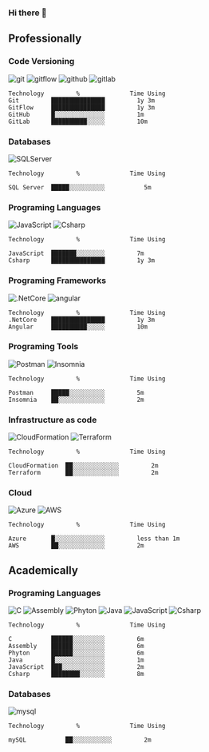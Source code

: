 ### Hi there 👋

<h2>Professionally</h2>
<h3>Code Versioning</h3>
<p>
  <img alt="git" src="https://img.shields.io/badge/-Git-F05032?style=flat-square&logo=git&logoColor=white" />
  <img alt="gitflow" src="https://img.shields.io/badge/-Gitflow-F05032?style=flat-square&logo=git&logoColor=white" />
  <img alt="github" src="https://img.shields.io/badge/-Github-000000?style=flat-square&logo=github&logoColor=white" />
  <img alt="gitlab" src="https://img.shields.io/badge/-Gitlab-F8F8FF?style=flat-square&logo=gitlab&logoColor=white" />
</p>
<!--START_SECTION:waka-->

```text
Technology         %              Time Using
Git         ███████████████         1y 3m 
GitFlow     ███████████████         1y 3m
GitHub      █░░░░░░░░░░░░░░         1m  
GitLab      ██████████░░░░░         10m          
```

<!--END_SECTION:waka-->

<h3>Databases</h3>
<p>
  <img alt="SQLServer" src="https://img.shields.io/badge/-Microsoft SQL Server-CC2927?style=flat-square&logo=microsoft%20sql%20server&logoColor=white" />
</p>
<!--START_SECTION:waka-->

```text
Technology         %              Time Using

SQL Server  █████░░░░░░░░░░           5m          
```

<!--END_SECTION:waka-->

<h3>Programing Languages</h3>
<p>
  <img alt="JavaScript" src="https://img.shields.io/badge/-JavaScript-FFFF00?style=flat-square&logo=JavaScript&logoColor=black" />
  <img alt="Csharp" src="https://img.shields.io/badge/-Csharp-8B008B?style=flat-square&logo=Csharp&logoColor=white" />
</p>
<!--START_SECTION:waka-->

```text
Technology         %              Time Using

JavaScript  ███████░░░░░░░░         7m 
Csharp      ███████████████         1y 3m     
```

<!--END_SECTION:waka-->

<h3>Programing Frameworks</h3>
<p>
  <img alt=".NetCore" src="https://img.shields.io/badge/-.NetCore-8B008B?style=flat-square&logo=.Net&logoColor=white" />
  <img alt="angular" src="https://img.shields.io/badge/-Angular-DD0031?style=flat-square&logo=angular&logoColor=white" />
</p>
<!--START_SECTION:waka-->

```text
Technology         %              Time Using
.NetCore    ███████████████         1y 3m 
Angular     ██████████░░░░░         10m     
```

<!--END_SECTION:waka-->

<h3>Programing Tools</h3>
<p>
  <img alt="Postman" src="https://img.shields.io/badge/-Postman-FF4500?style=flat-square&logo=postman&logoColor=white" />
  <img alt="Insomnia" src="https://img.shields.io/badge/-Insomnia-5849BE?style=flat-square&logo=insomnia&logoColor=white" />
</p>
<!--START_SECTION:waka-->

```text
Technology         %              Time Using

Postman     █████░░░░░░░░░░         5m 
Insomnia    ██░░░░░░░░░░░░░         2m     
```

<!--END_SECTION:waka-->

<h3>Infrastructure as code</h3>
<p>
  <img alt="CloudFormation" src="https://img.shields.io/badge/-CloudFormation-FF4500?style=flat-square&logo=cloudformation&logoColor=white" />
  <img alt="Terraform" src="https://img.shields.io/badge/-terraform-%235835CC.svg?style=flat-square&logo=terraform&logoColor=white" />
</p>
<!--START_SECTION:waka-->

```text
Technology         %              Time Using

CloudFormation  ██░░░░░░░░░░░░░         2m 
Terraform       ██░░░░░░░░░░░░░         2m     
```

<!--END_SECTION:waka-->

<h3>Cloud</h3>
<p>
  <img alt="Azure" src="https://img.shields.io/badge/azure-%230072C6.svg?style=flat-square&logo=microsoftazure&logoColor=white" />
  <img alt="AWS" src="https://img.shields.io/badge/AWS-%23FF9900.svg?style=flat-square&logo=amazon-aws&logoColor=white" />
</p>
<!--START_SECTION:waka-->

```text
Technology         %              Time Using

Azure       █░░░░░░░░░░░░░░         less than 1m 
AWS         ██░░░░░░░░░░░░░         2m     
```

<!--END_SECTION:waka-->

<h2>Academically</h2>
<h3>Programing Languages</h3>
<p>
  <img alt="C" src="https://img.shields.io/badge/-C-0000FF?style=flat-square&logo=c%2B%2B&logoColor=white" />
  <img alt="Assembly" src="https://img.shields.io/badge/-Assembly-F8F8FF?style=flat-square&logo=assembly&logoColor=black" />
  <img alt="Phyton" src="https://img.shields.io/badge/-python-3670A0?style=flat-square&logo=python&logoColor=ffdd54"/>
  <img alt="Java" src="https://img.shields.io/badge/-Java-FF8C00?style=flat-square&logo=java&logoColor=black" />
  <img alt="JavaScript" src="https://img.shields.io/badge/-JavaScript-FFFF00?style=flat-square&logo=JavaScript&logoColor=black" />
  <img alt="Csharp" src="https://img.shields.io/badge/-Csharp-8B008B?style=flat-square&logo=Csharp&logoColor=white" />
</p>
<!--START_SECTION:waka-->

```text
Technology         %              Time Using

C           ██████░░░░░░░░░         6m 
Assembly    ██████░░░░░░░░░         6m
Phyton      ██████░░░░░░░░░         6m
Java        █░░░░░░░░░░░░░░         1m
JavaScript  ███░░░░░░░░░░░░         2m
Csharp      ████████░░░░░░░         8m
```

<!--END_SECTION:waka-->

<h3>Databases</h3>
<p>
  <img alt="mysql" src="https://img.shields.io/badge/-mySQL-F8F8FF?style=flat-square&logo=mysql&logoColor=blue" />
</p>
<!--START_SECTION:waka-->

```text
Technology         %              Time Using

mySQL           ██░░░░░░░░░░░         2m
```

<!--END_SECTION:waka-->


<!--
**LeonardoBSantos/LeonardoBSantos** is a ✨ _special_ ✨ repository because its `README.md` (this file) appears on your GitHub profile.

Here are some ideas to get you started:

- 🔭 I’m currently working on ...
- 🌱 I’m currently learning ...
- 👯 I’m looking to collaborate on ...
- 🤔 I’m looking for help with ...
- 💬 Ask me about ...
- 📫 How to reach me: ...
- 😄 Pronouns: ...
- ⚡ Fun fact: ...
-->
